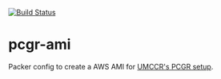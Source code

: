 [![Build Status](https://travis-ci.org/umccr/pcgr-ami.svg?branch=master)](https://travis-ci.org/umccr/pcgr-ami)

# pcgr-ami
Packer config to create a AWS AMI for [UMCCR's PCGR setup](https://github.com/umccr/pcgr-deploy).
